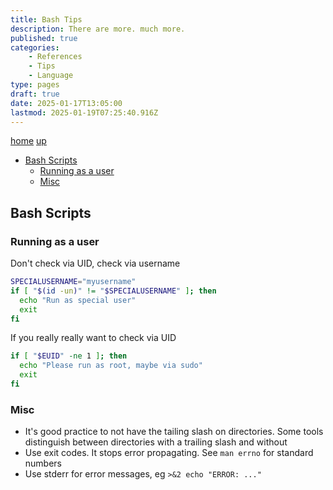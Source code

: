 ```yaml
---
title: Bash Tips
description: There are more. much more.
published: true
categories:
    - References
    - Tips
    - Language
type: pages
draft: true
date: 2025-01-17T13:05:00
lastmod: 2025-01-19T07:25:40.916Z
---
```


[home](/) [up](./)

* [Bash Scripts](#bash-scripts)
  * [Running as a user](#running-as-a-user)
  * [Misc](#misc)

## Bash Scripts

### Running as a user

Don't check via UID, check via username

```bash
SPECIALUSERNAME="myusername"
if [ "$(id -un)" != "$SPECIALUSERNAME" ]; then
  echo "Run as special user"
  exit
fi
```

If you really really want to check via UID

```bash
if [ "$EUID" -ne 1 ]; then
  echo "Please run as root, maybe via sudo"
  exit
fi
```

### Misc

* It's good practice to not have the tailing slash on directories. Some tools distinguish between directories with a trailing slash and without
* Use exit codes. It stops error propagating. See `man errno` for standard numbers
* Use stderr for error messages, eg `>&2 echo "ERROR: ..."`
